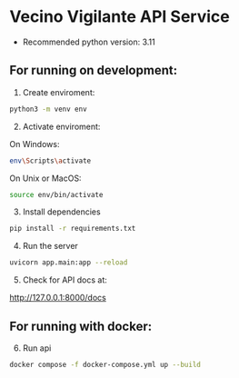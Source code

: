 # Vecino Vigilante API Service

- Recommended python version: 3.11

## For running on development:

1. Create enviroment:

```bash
python3 -m venv env
```

2. Activate enviroment:

On Windows:

```bash
env\Scripts\activate
```

On Unix or MacOS:

```bash
source env/bin/activate
```

3. Install dependencies

```bash
pip install -r requirements.txt
```

4. Run the server

```bash
uvicorn app.main:app --reload
```

5. Check for API docs at:

http://127.0.0.1:8000/docs

## For running with docker:

6. Run api
```bash
docker compose -f docker-compose.yml up --build
```
